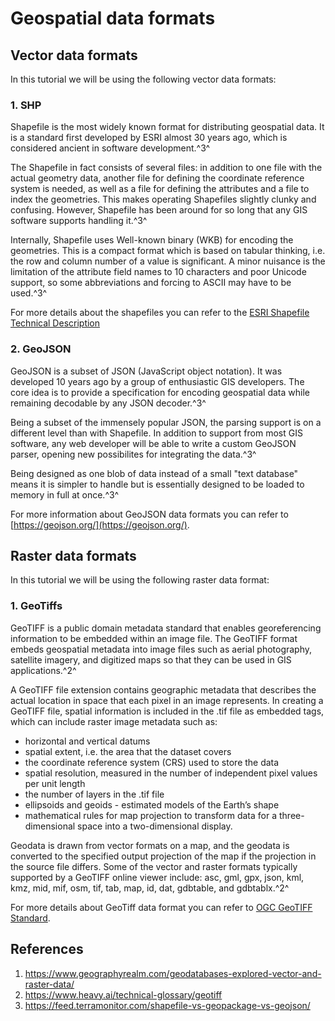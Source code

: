 # Geospatial data formats

## Vector data formats

In this tutorial we will be using the following vector data formats:

### 1. SHP

Shapefile is the most widely known format for distributing geospatial data. It is a standard first developed by ESRI almost 30 years ago, which is considered ancient in software development.^3^ 

The Shapefile in fact consists of several files: in addition to one file with the actual geometry data, another file for defining the coordinate reference system is needed, as well as a file for defining the attributes and a file to index the geometries. This makes operating Shapefiles slightly clunky and confusing. However, Shapefile has been around for so long that any GIS software supports handling it.^3^

Internally, Shapefile uses Well-known binary (WKB) for encoding the geometries. This is a compact format which is based on tabular thinking, i.e. the row and column number of a value is significant. A minor nuisance is the limitation of the attribute field names to 10 characters and poor Unicode support, so some abbreviations and forcing to ASCII may have to be used.^3^

For more details about the shapefiles you can refer to the [ESRI Shapefile Technical Description](https://www.esri.com/content/dam/esrisites/sitecore-archive/Files/Pdfs/library/whitepapers/pdfs/shapefile.pdf)

### 2. GeoJSON

GeoJSON is a subset of JSON (JavaScript object notation). It was developed 10 years ago by a group of enthusiastic GIS developers. The core idea is to provide a specification for encoding geospatial data while remaining decodable by any JSON decoder.^3^

Being a subset of the immensely popular JSON, the parsing support is on a different level than with Shapefile. In addition to support from most GIS software, any web developer will be able to write a custom GeoJSON parser, opening new possibilites for integrating the data.^3^

Being designed as one blob of data instead of a small "text database" means it is simpler to handle but is essentially designed to be loaded to memory in full at once.^3^ 

For more information about GeoJSON data formats you can refer to [https://geojson.org/](https://geojson.org/).

## Raster data formats


In this tutorial we will be using the following raster data format:

### 1. GeoTiffs

GeoTIFF is a public domain metadata standard that enables georeferencing information to be embedded within an image file. The GeoTIFF format embeds geospatial metadata into image files such as aerial photography, satellite imagery, and digitized maps so that they can be used in GIS applications.^2^

A GeoTIFF file extension contains geographic metadata that describes the actual location in space that each pixel in an image represents. In creating a GeoTIFF file, spatial information is included in the .tif file as embedded tags, which can include raster image metadata such as:
* horizontal and vertical datums 
* spatial extent, i.e. the area that the dataset covers
* the coordinate reference system (CRS) used to store the data
* spatial resolution, measured in the number of independent pixel values per unit length
* the number of layers in the .tif file
* ellipsoids and geoids - estimated models of the Earth’s shape
* mathematical rules for map projection to transform data for a three-dimensional space into a two-dimensional display.

Geodata is drawn from vector formats on a map, and the geodata is converted to the specified output projection of the map if the projection in the source file differs. Some of the vector and raster formats typically supported by a GeoTIFF online viewer include: asc, gml, gpx, json, kml, kmz, mid, mif, osm, tif, tab, map, id, dat, gdbtable, and gdbtablx.^2^

For more details about GeoTiff data format you can refer to [OGC GeoTIFF Standard](https://www.ogc.org/standard/geotiff/).

## References

1. https://www.geographyrealm.com/geodatabases-explored-vector-and-raster-data/
3. https://www.heavy.ai/technical-glossary/geotiff
4. https://feed.terramonitor.com/shapefile-vs-geopackage-vs-geojson/
